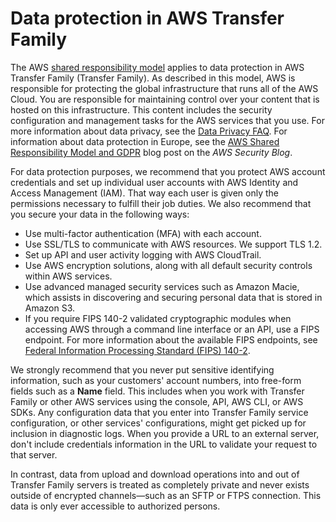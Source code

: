 # Data protection in AWS Transfer Family<a name="data-protection"></a>

The AWS [shared responsibility model](http://aws.amazon.com/compliance/shared-responsibility-model/) applies to data protection in AWS Transfer Family \(Transfer Family\)\. As described in this model, AWS is responsible for protecting the global infrastructure that runs all of the AWS Cloud\. You are responsible for maintaining control over your content that is hosted on this infrastructure\. This content includes the security configuration and management tasks for the AWS services that you use\. For more information about data privacy, see the [Data Privacy FAQ](http://aws.amazon.com/compliance/data-privacy-faq)\. For information about data protection in Europe, see the [AWS Shared Responsibility Model and GDPR](http://aws.amazon.com/blogs/security/the-aws-shared-responsibility-model-and-gdpr/) blog post on the *AWS Security Blog*\.

For data protection purposes, we recommend that you protect AWS account credentials and set up individual user accounts with AWS Identity and Access Management \(IAM\)\. That way each user is given only the permissions necessary to fulfill their job duties\. We also recommend that you secure your data in the following ways:
+ Use multi\-factor authentication \(MFA\) with each account\.
+ Use SSL/TLS to communicate with AWS resources\. We support TLS 1\.2\.
+ Set up API and user activity logging with AWS CloudTrail\.
+ Use AWS encryption solutions, along with all default security controls within AWS services\.
+ Use advanced managed security services such as Amazon Macie, which assists in discovering and securing personal data that is stored in Amazon S3\.
+ If you require FIPS 140\-2 validated cryptographic modules when accessing AWS through a command line interface or an API, use a FIPS endpoint\. For more information about the available FIPS endpoints, see [Federal Information Processing Standard \(FIPS\) 140\-2](http://aws.amazon.com/compliance/fips/)\.

We strongly recommend that you never put sensitive identifying information, such as your customers' account numbers, into free\-form fields such as a **Name** field\. This includes when you work with Transfer Family or other AWS services using the console, API, AWS CLI, or AWS SDKs\. Any configuration data that you enter into Transfer Family service configuration, or other services' configurations, might get picked up for inclusion in diagnostic logs\. When you provide a URL to an external server, don't include credentials information in the URL to validate your request to that server\.

In contrast, data from upload and download operations into and out of Transfer Family servers is treated as completely private and never exists outside of encrypted channels—such as an SFTP or FTPS connection\. This data is only ever accessible to authorized persons\.
